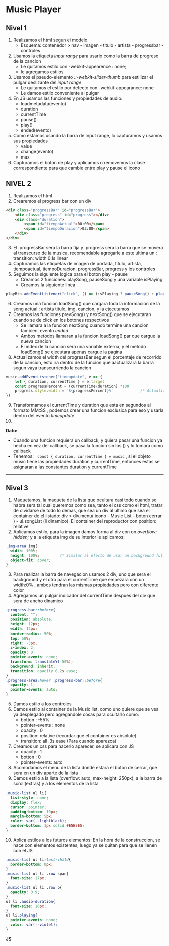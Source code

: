 
# Music Player

## Nivel 1

1. Realizamos el html segun el modelo
	- Esquema: contenedor > nav - imagen - titulo - artista - progressbar - controles
2. Usamos la etiqueta *input range* para usarlo como la barra de progreso de la cancion
	- Le quitamos estilo con -webkit-appearence : none;
	- le agregamos estilos
3. Usamos el pseudo-elemento *::-webkit-slider-thumb* para estilizar el pulgar deslizante del *input range*
	- Le quitamos el estilo por defecto con -webkit-appearance: none
	- Le damos estilo conveniente al pulgar
4. En JS usamos las funciones y propiedades de audio:
	- loadmetadata(evento)
	- duration
	- currentTime
	- pause()
	- play()
	- ended(evento)
5. Como estamos usando la barra de input range, lo capturamos y usamos sus propiedades
	- value
	- change(evento)
	- max
6. Capturamos el boton de play y aplicamos o removemos la clase correspondiente para que cambie entre play y pause el icono


## NIVEL 2

1. Realizamos el html
2. Crearemos el progress bar con un div 

```html
<div class="progressBar" id="progressBar">
	<div class="progress" id="progress"></div>
	<div class="duration">
		<span id="tiempoActual">00:00</span>
		<span id="tiempoDuracion">03:00</span>
	</div>
</div>
```

3. El .progressBar sera la barra fija y .progress sera la barra que se movera al transcurso de la musica, recomendable agregarle a este ultima un : transition: width 0.1s linear
4. Capturamos las etiquetas de imagen de portada, titulo, artista, tiempoactual, tiempoDuracion, progressBar, progress y los controles
5. Seguimos la siguiente logica para el boton play - pause 
	- Creamos 2 funciones: playSong, pauseSong y una variable isPlaying
	- Creamos la siguiente linea

```JavaScript
playBtn.addEventListener("click", () => (isPlaying ? pauseSong() : playSong()))
```
6. Creamos una funcion loadSong() que cargara toda la informacion de la song actual : artista titulo, img, cancion, y la ejecutamos
7. Creamos las funciones prevSong() y nextSong() que se ejecutaran cuando se de click en los botones respectivos
	- Se llamara a la funcion nextSong cuando termine una cancion tambien, evento *ended*
	- Ambos metodos llamaran a la funcion loadSong() par que cargue la nueva cancion
	- El index de la cancion sera una variable externa, y el metodo loadSong() se ejecutara apenas cargue la pagina
8. Actualizamos el width del progressBar segun el porcentaje de recorrido de la cancion, esto ira dentro de la funcion que aactualizara la barra segun vaya transcurriendo la cancion
```JavaScript
music.addEventListener("timeupdate", e => {
	let { duration, currentTime } = e.target
	const progressPercent = (currentTime/duration) *100 
	progress.style.width = `${progressPercent}%`            /* Actualizara el el ancho del div dinamico */
})
```

9. Transformamos el currentTime y duration que esta en segundos al formato MM:SS , podemos crear una funcion exclusica para eso y usarla dentro del evento *timeupdate*
10. 

**Dato:**
- Cuando una funcion requiera un callback, y quiera pasar una funcion ya hecha en vez del callback, se pasa la funcion sin los () y lo tomara como callback
- Tenemos:   `const { duration, currentTime } = music` , si el objeto music tiene las propiedades duration y currentTime, entonces estas se asignaran a las constantes duration y currentTime

---
## Nivel 3

1. Maquetamos, la maqueta de la lista que ocultara casi todo cuando se habra sera tal cual queremos como sea, tanto el css como el html, tratar de olvidarse de todo lo demas, que sea un div al ultimo que sea el container de el listado: div > div.menu( icono - Music List - boton cerrar ) - ul.songList (li dinamico). El container del reproductor con position: relative
2. Aplicamos estilo, para la imagen damos forma al div con on *overflow: hidden;* y a la etiqueta img de su interior le aplicamos:
```css
.img-area img{
  width: 100%;
  height: 100%;         /* Similar al efecto de usar un background full cover del div contenedor de la imagen */
  object-fit: cover;
}
```
3. Para realizar la barra de navegacion usamos 2 div, uno que sera el background y el otro para el currentTime que empezara con un width:0% , ambos tendran las mismas propiedades pero con diferente color
4. Agregamos un pulgar indicador del currentTime despues del div que sera de ancho dinamico
```css
.progress-bar::before{
  content: "";
  position: absolute;
  height: 12px;
  width: 12px;
  border-radius: 50%;
  top: 50%;
  right: -5px;
  z-index: 2;
  opacity: 0;
  pointer-events: none;
  transform: translateY(-50%);
  background: inherit;
  transition: opacity 0.2s ease;
}
.progress-area:hover .progress-bar::before{
  opacity: 1;
  pointer-events: auto;
}
```

5. Damos estilo a los controles
6. Damos estilo al container de la Music list, como uno quiere que se vea ya desplegado pero agregandole cosas para ocultarlo como:
	- botton : -55%
	- pointer-events : none
	- opacity : 0
	- position: relative (recordar que el container es absolute)
	- transition: all .3s ease (Para cuando aparezca)
7. Creamos un css para hacerlo aparecer, se aplicara con JS
	- opacity : 1
	- botton : 0
	- pointer-events: auto
8. Acomodamos el menu de la lista donde estara el boton de cerrar, que sera en un div aparte de la lista
9. Damos estilo a la lista (overflow: auto, max-height: 250px), a la barra de scroll(extras) y a los elementos de la lista
```css
.music-list ul li{
  list-style: none;
  display: flex;
  cursor: pointer;
  padding-bottom: 10px;
  margin-bottom: 5px;
  color: var(--lightblack);
  border-bottom: 1px solid #E5E5E5;
}
```

10. Aplica estilos a los futuros elementos: En la hora de la construccion, se hace con elementos existentes, luego ya se quitan para que se llenen con el JS

```css
.music-list ul li:last-child{
  border-bottom: 0px;
}
.music-list ul li .row span{
  font-size: 17px;
}
.music-list ul li .row p{
  opacity: 0.9;
}
ul li .audio-duration{
  font-size: 16px;
}
ul li.playing{
  pointer-events: none;
  color: var(--violet);
}
```

**JS**
